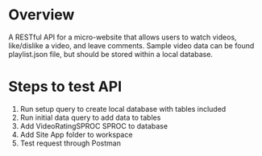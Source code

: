# Overview
A RESTful API for a micro-website that allows users to watch videos, like/dislike a video, and leave comments. Sample video data can be found playlist.json file, but should be stored within a local database.

# Steps to test API
  1. Run setup query to create local database with tables included
  2. Run initial data query to add data to tables
  3. Add VideoRatingSPROC SPROC to database
  4. Add Site App folder to workspace
  5. Test request through Postman
